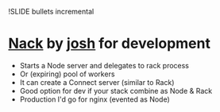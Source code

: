!SLIDE bullets incremental
# [Nack](https://github.com/josh/nack) by [josh](https://github.com/josh) for development
* Starts a Node server and delegates to rack process
* Or (expiring) pool of workers
* It can create a Connect server (similar to Rack)
* Good option for dev if your stack combine as Node & Rack
* Production I'd go for nginx (evented as Node) 

